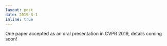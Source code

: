 ```yaml
---
layout: post
date: 2019-3-1
inline: true
---
```

 One paper accepted as an oral presentation in CVPR 2019, details coming soon! 
